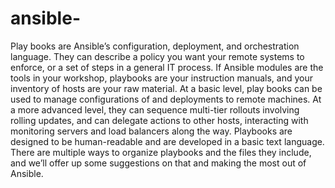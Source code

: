 # ansible-

Play books are Ansible’s configuration, deployment, and orchestration language. They can describe a policy you want your remote systems to enforce, or a set of steps in a general IT process.
If Ansible modules are the tools in your workshop, playbooks are your instruction manuals, and your inventory of hosts are your raw material.
At a basic level, play books can be used to manage configurations of and deployments to remote machines. At a more advanced level, they can sequence multi-tier rollouts involving rolling updates, and can delegate actions to other hosts, interacting with monitoring servers and load balancers along the way.
Playbooks are designed to be human-readable and are developed in a basic text language. There are multiple ways to organize playbooks and the files they include, and we’ll offer up some suggestions on that and making the most out of Ansible.
